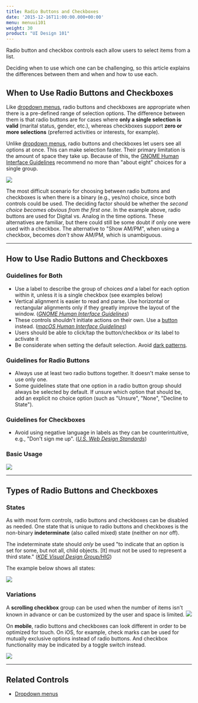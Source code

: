 ```yaml
---
title: Radio Buttons and Checkboxes
date: '2015-12-16T11:00:00.000+00:00'
menu: menuui101
weight: 30
product: "UI Design 101"
---
```


Radio button and checkbox controls each allow users to select items from a list. <!--more-->  

Deciding when to use which one can be challenging, so this article explains the differences between them and when and how to use each.

## When to Use Radio Buttons and Checkboxes

Like [dropdown menus](../dropdown/), radio buttons and checkboxes are appropriate when there is a pre-defined range of selection options. The difference between them is that radio buttons are for cases where **only a single selection is valid** (marital status, gender, etc.), whereas checkboxes support **zero or more selections** (preferred activities or interests, for example).

Unlike [dropdown menus](../dropdown/), radio buttons and checkboxes let users see all options at once. This can make selection faster. Their primary limitation is the amount of space they take up. Because of this, the [GNOME Human Interface Guidelines](https://developer.gnome.org/hig/stable/radio-buttons.html.en) recommend no more than "about eight" choices for a single group.

![](//media.balsamiq.com/img/support/tutorials/ui101/date-time-radio-checkbox.png)

The most difficult scenario for choosing between radio buttons and checkboxes is when there is a binary (e.g., yes/no) choice, since both controls could be used. The deciding factor should be whether the *second choice becomes obvious from the first one*. In the example above, radio buttons are used for Digital vs. Analog in the time options. These alternatives are familiar, but there could still be some doubt if only one were used with a checkbox. The alternative to "Show AM/PM", when using a checkbox, becomes *don't* show AM/PM, which is unambiguous.


---

## How to Use Radio Buttons and Checkboxes

### Guidelines for Both

* Use a label to describe the group of choices *and* a label for each option within it, unless it is a single checkbox (see examples below)
* Vertical alignment is easier to read and parse. Use horizontal or rectangular alignments only if they greatly improve the layout of the window. ([*GNOME Human Interface Guidelines*](https://developer.gnome.org/hig/stable/check-boxes.html.en))
* These controls shouldn't initiate actions on their own. Use a [button](../buttons/) instead. ([*macOS Human Interface Guidelines*](https://developer.apple.com/macos/human-interface-guidelines/buttons/radio-buttons/))
* Users should be able to click/tap the button/checkbox *or* its label to activate it
* Be considerate when setting the default selection. Avoid [dark patterns](https://darkpatterns.org/).

### Guidelines for Radio Buttons

* Always use at least two radio buttons together. It doesn't make sense to use only one.
* Some guidelines state that one option in a radio button group should always be selected by default. If unsure which option that should be, add an explicit no choice option (such as "Unsure", "None", "Decline to State").

### Guidelines for Checkboxes

* Avoid using negative language in labels as they can be counterintuitive, e.g., "Don't sign me up". ([*U.S. Web Design Standards*](https://standards.usa.gov/components/form-controls/#checkboxes))

### Basic Usage

![](//media.balsamiq.com/img/support/tutorials/ui101/radio-checkbox.png)

---

## Types of Radio Buttons and Checkboxes

### States

As with most form controls, radio buttons and checkboxes can be disabled as needed. One state that is unique to radio buttons and checkboxes is the non-binary **indeterminate** (also called mixed) state (neither on nor off).

The indeterminate state should *only* be used "to indicate that an option is set for some, but not all, child objects. [It] must not be used to represent a third state." ([*KDE Visual Design Group/HIG*](https://community.kde.org/KDE_Visual_Design_Group/HIG/CheckBox))

The example below shows all states:

![](//media.balsamiq.com/img/support/tutorials/ui101/radio-checkbox-states.png)


### Variations

A **scrolling checkbox** group can be used when the number of items isn't known in advance or can be customized by the user and space is limited.
![](//media.balsamiq.com/img/support/tutorials/ui101/radio-checkbox-scrolling-checkbox.png)

On **mobile**, radio buttons and checkboxes can look different in order to be optimized for touch. On iOS, for example, check marks can be used for mutually exclusive options instead of radio buttons. And checkbox functionality may be indicated by a toggle switch instead.

![](//media.balsamiq.com/img/support/tutorials/ui101/radio-checkbox-mobile-variations.png)

---

## Related Controls 

* [Dropdown menus](../dropdown/)
